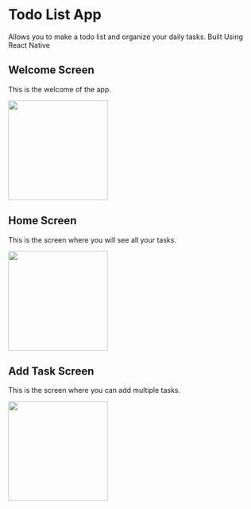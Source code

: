 # Todo List App
Allows you to make a todo list and organize your daily tasks.
Built Using React Native

## Welcome Screen
<p>This is the welcome of the app.</p>
<img src="https://user-images.githubusercontent.com/75577250/150676310-6e75c461-6eb2-447d-839a-0fd3d56cb488.jpeg" width="200" height="auto">

## Home Screen
<p>This is the screen where you will see all your tasks.</p>
<img src="https://user-images.githubusercontent.com/75577250/150677045-b68b5574-6cfd-4f88-bfc1-b775f5a7dfac.jpeg" width="200" height="auto">

## Add Task Screen
<p>This is the screen where you can add multiple tasks.</p>
<img src="https://user-images.githubusercontent.com/75577250/150677077-119e0f33-a772-4f21-8798-3a5cbff47e69.jpeg" width="200" height="auto">
